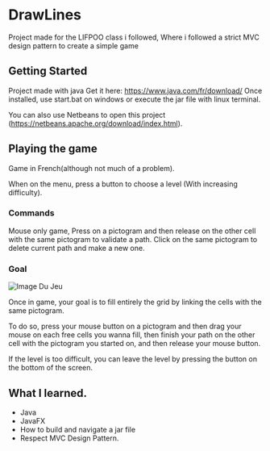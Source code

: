 # DrawLines
Project made for the LIFPOO class i followed, Where i followed a strict MVC design pattern to create a simple game

## Getting Started
Project made with java
Get it here: https://www.java.com/fr/download/
Once installed, use start.bat on windows or execute the jar file with linux terminal.

You can also use Netbeans to open this project (https://netbeans.apache.org/download/index.html).

## Playing the game
Game in French(although not much of a problem).

When on the menu, press a button to choose a level (With increasing difficulty).


### Commands

Mouse only game, Press on a pictogram and then release on the other cell with the same pictogram to validate a path.
Click on the same pictogram to delete current path and make a new one.

### Goal
![Image Du Jeu](https://github.com/Clemyxy/BuildingEscape/blob/master/ProjetLifpooScreen.png)

Once in game, your goal is to fill entirely the grid by linking the cells with the same pictogram.

To do so, press your mouse button on a pictogram and then drag your mouse on each free cells you wanna fill,
then finish your path on the other cell with the pictogram you started on, and then release your mouse button.

If the level is too difficult, you can leave the level by pressing the button on the bottom of the screen.

## What I learned.

* Java
* JavaFX
* How to build and navigate a jar file
* Respect MVC Design Pattern.
